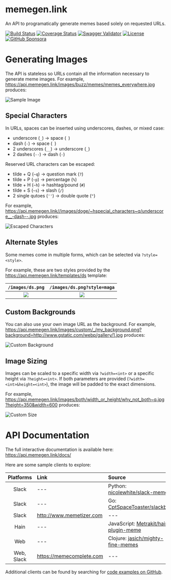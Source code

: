 # memegen.link

An API to programatically generate memes based solely on requested URLs.

[![Build Status](https://img.shields.io/circleci/build/github/jacebrowning/memegen)](https://circleci.com/gh/jacebrowning/memegen)
[![Coverage Status](http://img.shields.io/coveralls/jacebrowning/memegen/main.svg)](https://coveralls.io/r/jacebrowning/memegen)
[![Swagger Validator](https://img.shields.io/swagger/valid/3.0?label=docs&specUrl=https%3A%2F%2Fapi.memegen.link%2Fdocs%2Fswagger.json)](https://api.memegen.link/docs/) <!--content-->
[![License](https://img.shields.io/badge/license-mit-blue)](https://github.com/jacebrowning/memegen/blob/main/LICENSE.md)
[![GitHub Sponsora](https://img.shields.io/badge/server%20costs-%2412%2Fmonth-red)](https://github.com/sponsors/jacebrowning)

# Generating Images

The API is stateless so URLs contain all the information necessary to generate meme images. For example, https://api.memegen.link/images/buzz/memes/memes_everywhere.jpg produces:

![Sample Image](https://api.memegen.link/images/buzz/memes/memes_everywhere.jpg?&height=400)

## Special Characters

In URLs, spaces can be inserted using underscores, dashes, or mixed case:

* underscore (`_`) → space (` `)
* dash (`-`) → space (` `)
* 2 underscores (`__`) → underscore (`_`)
* 2 dashes (`--`) → dash (`-`)

Reserved URL characters can be escaped:

* tilde + Q (`~q`) → question mark (`?`)
* tilde + P (`~p`) → percentage (`%`)
* tilde + H (`~h`) → hashtag/pound (`#`)
* tilde + S (`~s`) → slash (`/`)
* 2 single qutoes (`''`) → double quote (`"`)

For example, https://api.memegen.link//images/doge/~hspecial_characters~q/underscore__-dash--.jpg produces:

![Escaped Characters](https://api.memegen.link/images/doge/~hspecial_characters~q/underscore__-dash--.jpg?&height=400)

## Alternate Styles

Some memes come in multiple forms, which can be selected via `?style=<style>`.

For example, these are two styles provided by the https://api.memegen.link/templates/ds template:

`/images/ds.png`             |  `/images/ds.png?style=maga`
:-------------------------:|:-------------------------:
![](https://api.memegen.link/images/ds.png?width=200)  |  ![](https://api.memegen.link/images/ds.png?style=maga&width=200)

## Custom Backgrounds

You can also use your own image URL as the background. For example, https://api.memegen.link/images/custom/_/my_background.png?background=http://www.gstatic.com/webp/gallery/1.jpg produces:

![Custom Background](https://api.memegen.link/images/custom/_/my_background.jpg?background=http://www.gstatic.com/webp/gallery/1.jpg&height=400)

## Image Sizing

Images can be scaled to a specific width via `?width=<int>` or a specific height via `?height=<int>`. If both parameters are provided (`?width=<int>&height=<int>`), the image will be padded to the exact dimensions.

For example, https://api.memegen.link/images/both/width_or_height/why_not_both~q.jpg?height=350&width=600 produces:

![Custom Size](https://api.memegen.link/images/both/width_or_height/why_not_both~q.jpg?height=350&width=600)

# API Documentation

The full interactive documentation is available here: https://api.memegen.link/docs/

Here are some sample clients to explore:

| Platforms | Link | Source |
| :-: | :-- | :-- |
| Slack | --- | Python: [nicolewhite/slack-meme](https://github.com/nicolewhite/slack-meme) | --- |
| Slack | --- | Go: [CptSpaceToaster/slackbot](https://github.com/CptSpaceToaster/slackbot) | --- |
| Slack | http://www.memetizer.com | --- |
| Hain | --- | JavaScript: [Metrakit/hain-plugin-meme](https://github.com/Metrakit/hain-plugin-meme) |
| Web | ---| Clojure: [jasich/mighty-fine-memes](https://github.com/jasich/mighty-fine-memes) |
| Web, Slack | https://memecomplete.com | --- |

Additional clients can be found by searching for [code examples on GitHub](https://github.com/search?o=desc&q=%22memegen.link%22+&ref=searchresults&s=indexed&type=Code&utf8=%E2%9C%93).
